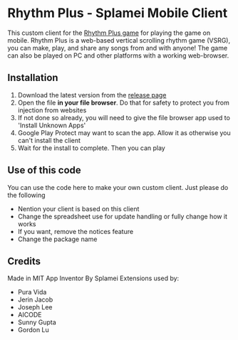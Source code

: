 # Rhythm Plus - Splamei Mobile Client

This custom client for the [Rhythm Plus game](https://rhythm-plus.com) for playing the game on mobile. Rhythm Plus is a web-based vertical scrolling rhythm game (VSRG), you can make, play, and share any songs from and with anyone! The game can also be played on PC and other platforms with a working web-browser.

## Installation

 1. Download the latest version from the [release page](https://github.com/splamei/rhythm-plus-splamei-mobile-client/releases)
 2. Open the file **in your file browser**. Do that for safety to protect you from injection from websites
 3. If not done so already, you will need to give the file browser app used to 'Install Unknown Apps'
 4. Google Play Protect may want to scan the app. Allow it as otherwise you can't install the client
 5. Wait for the install to complete. Then you can play

## Use of this code

You can use the code here to make your own custom client. Just please do the following

 - Nention your client is based on this client
 - Change the spreadsheet use for update handling or fully change how it works
 - If you want, remove the notices feature
 - Change the package name

## Credits
Made in MIT App Inventor
By Splamei
Extensions used by:

 - Pura Vida
 - Jerin Jacob
 - Joseph Lee
 - AICODE
 - Sunny Gupta
 - Gordon Lu
